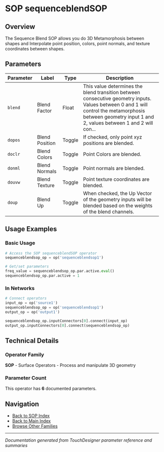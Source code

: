 # SOP sequenceblendSOP

## Overview

The Sequence Blend SOP allows you do 3D Metamorphosis between shapes and Interpolate point position, colors, point normals, and texture coordinates between shapes.

## Parameters

| Parameter | Label | Type | Description |
|-----------|-------|------|-------------|
| `blend` | Blend Factor | Float | This value determines the blend transition between consecutive geometry inputs. Values between 0 and 1 will control the metamorphosis between geometry input 1 and 2, values between 1 and 2 will con... |
| `dopos` | Blend Position | Toggle | If checked, only point xyz positions are blended. |
| `doclr` | Blend Colors | Toggle | Point Colors are blended. |
| `donml` | Blend Normals | Toggle | Point normals are blended. |
| `douvw` | Blend Texture | Toggle | Point texture coordinates are blended. |
| `doup` | Blend Up | Toggle | When checked, the Up Vector of the geometry inputs will be blended based on the weights of the blend channels. |

## Usage Examples

### Basic Usage

```python
# Access the SOP sequenceblendSOP operator
sequenceblendsop_op = op('sequenceblendsop1')

# Get/set parameters
freq_value = sequenceblendsop_op.par.active.eval()
sequenceblendsop_op.par.active = 1
```

### In Networks

```python
# Connect operators
input_op = op('source1')
sequenceblendsop_op = op('sequenceblendsop1')
output_op = op('output1')

sequenceblendsop_op.inputConnectors[0].connect(input_op)
output_op.inputConnectors[0].connect(sequenceblendsop_op)
```

## Technical Details

### Operator Family

**SOP** - Surface Operators - Process and manipulate 3D geometry

### Parameter Count

This operator has **6** documented parameters.

## Navigation

- [Back to SOP Index](../SOP/SOP_INDEX.md)
- [Back to Main Index](../OPERATORS_INDEX.md)
- [Browse Other Families](../OPERATORS_INDEX.md#quick-navigation)

---
*Documentation generated from TouchDesigner parameter reference and summaries*
